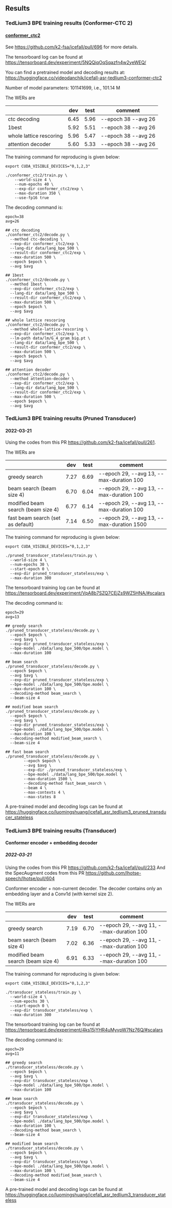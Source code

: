 ## Results

### TedLium3 BPE training results (Conformer-CTC 2)

#### [conformer_ctc2](./conformer_ctc2)

See <https://github.com/k2-fsa/icefall/pull/696> for more details.

The tensorboard log can be found at
<https://tensorboard.dev/experiment/5NQQiqOqSqazfn4w2yeWEQ/>

You can find a pretrained model and decoding results at:
<https://huggingface.co/videodanchik/icefall-asr-tedlium3-conformer-ctc2>

Number of model parameters: 101141699, i.e., 101.14 M

The WERs are

|                          | dev        | test        | comment             |
|--------------------------|------------|-------------|---------------------|
| ctc decoding             | 6.45       | 5.96        | --epoch 38 --avg 26 |
| 1best                    | 5.92       | 5.51        | --epoch 38 --avg 26 |
| whole lattice rescoring  | 5.96       | 5.47        | --epoch 38 --avg 26 |
| attention decoder        | 5.60       | 5.33        | --epoch 38 --avg 26 |

The training command for reproducing is given below:

```
export CUDA_VISIBLE_DEVICES="0,1,2,3"

./conformer_ctc2/train.py \
    --world-size 4 \
    --num-epochs 40 \
    --exp-dir conformer_ctc2/exp \
    --max-duration 350 \
    --use-fp16 true
```

The decoding command is:
```
epoch=38
avg=26

## ctc decoding
./conformer_ctc2/decode.py \
  --method ctc-decoding \
  --exp-dir conformer_ctc2/exp \
  --lang-dir data/lang_bpe_500 \
  --result-dir conformer_ctc2/exp \
  --max-duration 500 \
  --epoch $epoch \
  --avg $avg

## 1best
./conformer_ctc2/decode.py \
  --method 1best \
  --exp-dir conformer_ctc2/exp \
  --lang-dir data/lang_bpe_500 \
  --result-dir conformer_ctc2/exp \
  --max-duration 500 \
  --epoch $epoch \
  --avg $avg

## whole lattice rescoring
./conformer_ctc2/decode.py \
  --method whole-lattice-rescoring \
  --exp-dir conformer_ctc2/exp \
  --lm-path data/lm/G_4_gram_big.pt \
  --lang-dir data/lang_bpe_500 \
  --result-dir conformer_ctc2/exp \
  --max-duration 500 \
  --epoch $epoch \
  --avg $avg

## attention decoder
./conformer_ctc2/decode.py \
  --method attention-decoder \
  --exp-dir conformer_ctc2/exp \
  --lang-dir data/lang_bpe_500 \
  --result-dir conformer_ctc2/exp \
  --max-duration 500 \
  --epoch $epoch \
  --avg $avg
```

### TedLium3 BPE training results (Pruned Transducer)

#### 2022-03-21

Using the codes from this PR https://github.com/k2-fsa/icefall/pull/261.

The WERs are

|                                    |     dev    |    test    | comment                                  |
|------------------------------------|------------|------------|------------------------------------------|
|          greedy search             | 7.27       | 6.69       | --epoch 29, --avg 13, --max-duration 100 |
|      beam search (beam size 4)     | 6.70       | 6.04       | --epoch 29, --avg 13, --max-duration 100 |
| modified beam search (beam size 4) | 6.77       | 6.14       | --epoch 29, --avg 13, --max-duration 100 |
| fast beam search (set as default)  | 7.14       | 6.50       | --epoch 29, --avg 13, --max-duration 1500|

The training command for reproducing is given below:

```
export CUDA_VISIBLE_DEVICES="0,1,2,3"

./pruned_transducer_stateless/train.py \
  --world-size 4 \
  --num-epochs 30 \
  --start-epoch 0 \
  --exp-dir pruned_transducer_stateless/exp \
  --max-duration 300
```

The tensorboard training log can be found at
https://tensorboard.dev/experiment/VpA8b7SZQ7CEjZs9WZ5HNA/#scalars

The decoding command is:
```
epoch=29
avg=13

## greedy search
./pruned_transducer_stateless/decode.py \
  --epoch $epoch \
  --avg $avg \
  --exp-dir pruned_transducer_stateless/exp \
  --bpe-model ./data/lang_bpe_500/bpe.model \
  --max-duration 100

## beam search
./pruned_transducer_stateless/decode.py \
  --epoch $epoch \
  --avg $avg \
  --exp-dir pruned_transducer_stateless/exp \
  --bpe-model ./data/lang_bpe_500/bpe.model \
  --max-duration 100 \
  --decoding-method beam_search \
  --beam-size 4

## modified beam search
./pruned_transducer_stateless/decode.py \
  --epoch $epoch \
  --avg $avg \
  --exp-dir pruned_transducer_stateless/exp \
  --bpe-model ./data/lang_bpe_500/bpe.model \
  --max-duration 100 \
  --decoding-method modified_beam_search \
  --beam-size 4

## fast beam search
./pruned_transducer_stateless/decode.py \
        --epoch $epoch \
        --avg $avg \
        --exp-dir ./pruned_transducer_stateless/exp \
        --bpe-model ./data/lang_bpe_500/bpe.model \
        --max-duration 1500 \
        --decoding-method fast_beam_search \
        --beam 4 \
        --max-contexts 4 \
        --max-states 8
```

A pre-trained model and decoding logs can be found at <https://huggingface.co/luomingshuang/icefall_asr_tedlium3_pruned_transducer_stateless>

### TedLium3 BPE training results (Transducer)

#### Conformer encoder + embedding decoder

##### 2022-03-21

Using the codes from this PR https://github.com/k2-fsa/icefall/pull/233
And the SpecAugment codes from this PR https://github.com/lhotse-speech/lhotse/pull/604

Conformer encoder + non-current decoder. The decoder
contains only an embedding layer and a Conv1d (with kernel size 2).

The WERs are

|                                    |     dev    |    test    | comment                                  |
|------------------------------------|------------|------------|------------------------------------------|
|          greedy search             | 7.19       | 6.70       | --epoch 29, --avg 11, --max-duration 100 |
|      beam search (beam size 4)     | 7.02       | 6.36       | --epoch 29, --avg 11, --max-duration 100 |
| modified beam search (beam size 4) | 6.91       | 6.33       | --epoch 29, --avg 11, --max-duration 100 |

The training command for reproducing is given below:

```
export CUDA_VISIBLE_DEVICES="0,1,2,3"

./transducer_stateless/train.py \
  --world-size 4 \
  --num-epochs 30 \
  --start-epoch 0 \
  --exp-dir transducer_stateless/exp \
  --max-duration 300
```

The tensorboard training log can be found at
https://tensorboard.dev/experiment/4ks15jYHR4uMyvpW7Nz76Q/#scalars

The decoding command is:
```
epoch=29
avg=11

## greedy search
./transducer_stateless/decode.py \
  --epoch $epoch \
  --avg $avg \
  --exp-dir transducer_stateless/exp \
  --bpe-model ./data/lang_bpe_500/bpe.model \
  --max-duration 100

## beam search
./transducer_stateless/decode.py \
  --epoch $epoch \
  --avg $avg \
  --exp-dir transducer_stateless/exp \
  --bpe-model ./data/lang_bpe_500/bpe.model \
  --max-duration 100 \
  --decoding-method beam_search \
  --beam-size 4

## modified beam search
./transducer_stateless/decode.py \
  --epoch $epoch \
  --avg $avg \
  --exp-dir transducer_stateless/exp \
  --bpe-model ./data/lang_bpe_500/bpe.model \
  --max-duration 100 \
  --decoding-method modified_beam_search \
  --beam-size 4
```

A pre-trained model and decoding logs can be found at <https://huggingface.co/luomingshuang/icefall_asr_tedlium3_transducer_stateless>
